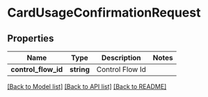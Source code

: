 # CardUsageConfirmationRequest

## Properties
Name | Type | Description | Notes
------------ | ------------- | ------------- | -------------
**control_flow_id** | **string** | Control Flow Id | 

[[Back to Model list]](../../README.md#documentation-for-models) [[Back to API list]](../../README.md#documentation-for-api-endpoints) [[Back to README]](../../README.md)


